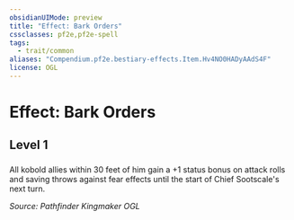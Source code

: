 ```yaml
---
obsidianUIMode: preview
title: "Effect: Bark Orders"
cssclasses: pf2e,pf2e-spell
tags:
  - trait/common
aliases: "Compendium.pf2e.bestiary-effects.Item.Hv4NO0HADyAAdS4F"
license: OGL
---
```

# Effect: Bark Orders
## Level 1
### 






All kobold allies within 30 feet of him gain a +1 status bonus on attack rolls and saving throws against fear effects until the start of Chief Sootscale's next turn.

*Source: Pathfinder Kingmaker*
*OGL*